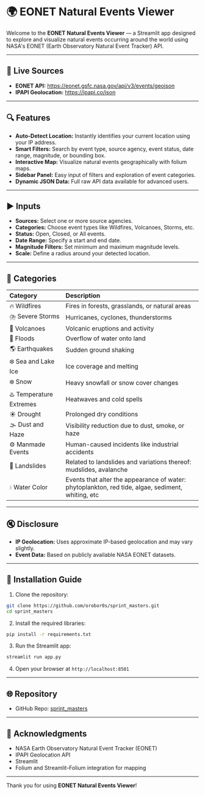 # 🌍 EONET Natural Events Viewer

Welcome to the **EONET Natural Events Viewer** — a Streamlit app designed to explore and visualize natural events occurring around the world using NASA's EONET (Earth Observatory Natural Event Tracker) API.

---

## 🔗 Live Sources
- **EONET API:** https://eonet.gsfc.nasa.gov/api/v3/events/geojson
- **IPAPI Geolocation:** https://ipapi.co/json

---

## 🔍 Features
- **Auto-Detect Location:** Instantly identifies your current location using your IP address.
- **Smart Filters:** Search by event type, source agency, event status, date range, magnitude, or bounding box.
- **Interactive Map:** Visualize natural events geographically with folium maps.
- **Sidebar Panel:** Easy input of filters and exploration of event categories.
- **Dynamic JSON Data:** Full raw API data available for advanced users.

---

## ▶️ Inputs
- **Sources:** Select one or more source agencies.
- **Categories:** Choose event types like Wildfires, Volcanoes, Storms, etc.
- **Status:** Open, Closed, or All events.
- **Date Range:** Specify a start and end date.
- **Magnitude Filters:** Set minimum and maximum magnitude levels.
- **Scale:** Define a radius around your detected location.

---

## 🔎 Categories

| Category | Description |
|:---|:---|
| 🔥 Wildfires | Fires in forests, grasslands, or natural areas |
| ⛈️ Severe Storms | Hurricanes, cyclones, thunderstorms |
| 🌋 Volcanoes | Volcanic eruptions and activity |
| 🌊 Floods | Overflow of water onto land |
| 🌎 Earthquakes | Sudden ground shaking |
| ❄️ Sea and Lake Ice | Ice coverage and melting |
| ❄️ Snow | Heavy snowfall or snow cover changes |
| ♨️ Temperature Extremes | Heatwaves and cold spells |
| ☀️ Drought | Prolonged dry conditions |
| 🌫️ Dust and Haze | Visibility reduction due to dust, smoke, or haze |
| ⚙️ Manmade Events | Human-caused incidents like industrial accidents |
| 🗻 Landslides | Related to landslides and variations thereof: mudslides, avalanche |
| 💧 Water Color | Events that alter the appearance of water: phytoplankton, red tide, algae, sediment, whiting, etc |
---

## 🔇 Disclosure
- **IP Geolocation:** Uses approximate IP-based geolocation and may vary slightly.
- **Event Data:** Based on publicly available NASA EONET datasets.

---

## 🚀 Installation Guide

1. Clone the repository:
```bash
git clone https://github.com/orobor0s/sprint_masters.git
cd sprint_masters
```

2. Install the required libraries:
```bash
pip install -r requirements.txt
```

3. Run the Streamlit app:
```bash
streamlit run app.py
```

4. Open your browser at `http://localhost:8501`

---

## 🌐 Repository
- GitHub Repo: [sprint_masters](https://github.com/orobor0s/sprint_masters)

---

## 💛 Acknowledgments
- NASA Earth Observatory Natural Event Tracker (EONET)
- IPAPI Geolocation API
- Streamlit
- Folium and Streamlit-Folium integration for mapping

---

Thank you for using **EONET Natural Events Viewer**!
